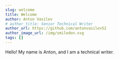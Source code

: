 ```yaml
---
slug: welcome
title: Welcome
author: Anton Vasilev
# author_title: Senior Technical Writer
author_url: https://github.com/antonvasilev52
author_image_url: /img/smilodon.svg
tags: []
---
```


Hello! My name is Anton, and I am a technical writer.
